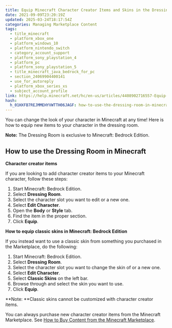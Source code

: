 ```yaml
---
title: Equip Minecraft Character Creator Items and Skins in the Dressing Room
date: 2021-09-09T23:20:19Z
updated: 2025-03-24T18:17:54Z
categories: Managing Marketplace Content
tags:
  - title_minecraft
  - platform_xbox_one
  - platform_windows_10
  - platform_nintendo_switch
  - category_account_support
  - platform_sony_playstation_4
  - platform_pc
  - platform_sony_playstation_5
  - title_minecraft_java_bedrock_for_pc
  - section_24069904400141
  - use_for_autoreply
  - platform_xbox_series_xs
  - subject_account_profile
link: https://help.minecraft.net/hc/en-us/articles/4408902716557-Equip-Minecraft-Character-Creator-Items-and-Skins-in-the-Dressing-Room
hash:
  h_01HXFB7REJMMEHYVWTTH06JAGF: how-to-use-the-dressing-room-in-minecraft
---
```


You can change the look of your character in Minecraft at any time! Here is how to equip new items to your character in the dressing room.

**Note:** The Dressing Room is exclusive to Minecraft: Bedrock Edition.

## How to use the Dressing Room in Minecraft

**Character creator items**

If you are looking to add character creator items to your Minecraft character, follow these steps:

1.  Start Minecraft: Bedrock Edition. 
2.  Select **Dressing Room**. 
3.  Select the character slot you want to edit or a new one. 
4.  Select **Edit Character**. 
5.  Open the **Body** or **Style** tab. 
6.  Find the item in the proper section. 
7.  Click **Equip**.

**How to equip classic skins in Minecraft: Bedrock Edition**

If you instead want to use a classic skin from something you purchased in the Marketplace, do the following:

1.  Start Minecraft: Bedrock Edition.
2.  Select **Dressing Room**.
3.  Select the character slot you want to change the skin of or a new one.
4.  Select **Edit Character**.
5.  Select **Classic Skins** on the left bar.
6.  Browse through and select the skin you want to use.
7.  Click **Equip**.

**Note: **Classic skins cannot be customized with character creator items.

You can always purchase new character creator items from the Minecraft Marketplace. See [How to Buy Content from the Minecraft Marketplace](../Buying-Marketplace-Content/How-to-Buy-Content-from-the-Minecraft-Marketplace.md).
